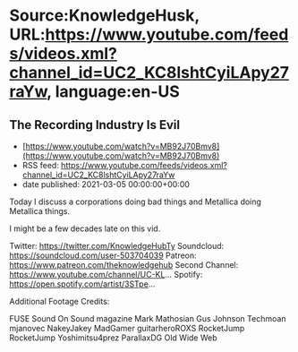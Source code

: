 # Source:KnowledgeHusk, URL:https://www.youtube.com/feeds/videos.xml?channel_id=UC2_KC8lshtCyiLApy27raYw, language:en-US

## The Recording Industry Is Evil
 - [https://www.youtube.com/watch?v=MB92J70Bmv8](https://www.youtube.com/watch?v=MB92J70Bmv8)
 - RSS feed: https://www.youtube.com/feeds/videos.xml?channel_id=UC2_KC8lshtCyiLApy27raYw
 - date published: 2021-03-05 00:00:00+00:00

Today I discuss a corporations doing bad things and Metallica doing Metallica things.

I might be a few decades late on this vid.

Twitter: https://twitter.com/KnowledgeHubTy
Soundcloud: https://soundcloud.com/user-503704039
Patreon: https://www.patreon.com/theknowledgehub
Second Channel: https://www.youtube.com/channel/UC-KL...
Spotify: https://open.spotify.com/artist/3STpe...

Additional Footage Credits:

FUSE
Sound On Sound magazine
Mark Mathosian
Gus Johnson
Techmoan
mjanovec
NakeyJakey
MadGamer
guitarheroROXS
RocketJump
RocketJump
Yoshimitsu4prez
ParallaxDG
Old Wide Web

